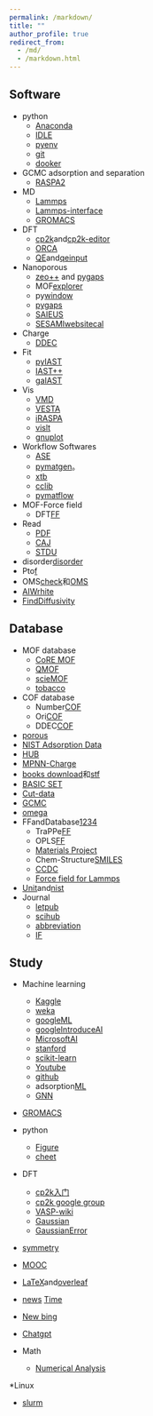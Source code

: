 ```yaml
---
permalink: /markdown/
title: ""
author_profile: true
redirect_from: 
  - /md/
  - /markdown.html
---
```


## Software          
* python
  * [Anaconda](https://www.anaconda.com/ "python")                          
  * [IDLE](https://www.python.org/ "python")   
  * [pyenv](https://github.com/pyenv/pyenv "pyenv")                                      
  * [git](https://git-scm.com/ "git")                        
  * [dooker](https://www.docker.com/ "dooker")                            
* GCMC adsorption and separation
  * [RASPA2](https://github.com/iRASPA/RASPA2 "Make by David")             
* MD
  * [Lammps](https://lammps.sandia.gov/ "Lammps")                                                                 
  * [Lammps-interface](https://github.com/peteboyd/lammps_interface/ "Lammps-interface")        
  * [GROMACS](http://www.gromacs.org/ "md")
* DFT
  * [cp2k](https://www.cp2k.org/ "cp2k")and[cp2k-editor](https://github.com/avishart/CP2K_Editor/ "cp2k-editor")          
  * [ORCA](https://orcaforum.kofo.mpg.de/app.php/portal "ORCA")      
  * [QE](https://www.quantum-espresso.org/ "QE")and[qeinput](https://www.materialscloud.org/work/tools/qeinputgenerator "qi")            
* Nanoporous
  * [zeo++](http://www.zeoplusplus.org/ "zeo++")  and [pygaps](https://pygaps.readthedocs.io/en/master/ "pygaps")   
  * MOF[explorer](http://mausdin.github.io/MOFsite/mofPage.html "MP")   
  * py[window](https://github.com/JelfsMaterialsGroup/pywindow "pywindow")    
  * [pygaps](https://github.com/pauliacomi/pygaps "PSD")                           
  * [SAIEUS](http://www.nldft.com/download/ "nldft")                
  * [SESAMI](https://pubs.acs.org/doi/10.1021/acs.jpcc.9b02116 "bet")[websitecal](https://sesami-web.org/ "bet")                                        
* Charge
  * [DDEC](https://sourceforge.net/projects/ddec/ "DDEC")              
* Fit
  * [pyIAST](https://github.com/CorySimon/pyIAST/ "pyIAST")            
  * [IAST++](https://sangwon91.github.io/IASTpp/ "iast")      
  * [gaIAST](https://github.com/salrodgom/gaiast "gaiast")              
* Vis
  * [VMD](https://www.ks.uiuc.edu/Research/vmd/ "VMD")      
  * [VESTA](https://jp-minerals.org/vesta/en/ "VESTA")  
  * [iRASPA](https://iraspa.org/ "iRASPA")                  
  * [vislt](https://wci.llnl.gov/simulation/computer-codes/visit/executables "vislt")                                              
  * [gnuplot](http://lowrank.net/gnuplot/index-e.html)                                                 
* Workflow Softwares     
  * [ASE](https://wiki.fysik.dtu.dk/ase/index.html "ase")                  
  * [pymatgen](https://pymatgen.org/ "pymatgen")。                  
  * [xtb](https://xtb-docs.readthedocs.io/en/latest/contents.html "xtb")                  
  * [cclib](https://cclib.github.io/ "cclib")  
  * [pymatflow](https://pymatflow.readthedocs.io/en/latest/index.html "pymatflow")
* MOF-Force field
  * DFT[FF](https://github.com/molmod/QuickFF "MOFFF") 
* Read             
  * [PDF](https://www.zhengbanxianmian.com/iStylePDF.html "pdf")                            
  * [CAJ](https://cajviewer.cnki.net/ "CAJ")                      
  * [STDU](https://stdu-viewer.en.softonic.com/ "STDU")                     
* disorder[disorder](https://github.com/jichunlian/disorder "disorder")       
* Pto[f](https://github.com/sxm13/ZGBshenxiaomoCV.github.io/tree/main/files/fugacity "f")                                   
* OMS[check](https://github.com/kjappelbaum/mofchecker "mofchecker")和[OMS](https://github.com/emmhald/open_metal_detector "OMS")                     
* [AIWrhite](https://chat.openai.com/chat "openAI")
* [FindDiffusivity](https://openpnm.org/examples/applications/effective_diffusivity_and_tortuosity.html "openpnm")                         
 
## Database         
* MOF database
  * [CoRE MOF](https://zenodo.org/record/3677685#.X8uDkrniuUl "2019CoRE MOF")                          
  * [QMOF](https://github.com/arosen93/QMOF "QMOF")
  * [scieMOF](https://globalscience.berkeley.edu/database "MOF")                   
  * [tobacco](https://github.com/tobacco-mofs/tobacco_3.0 "MAKEMOF")     
* COF database
  * Number[COF](https://github.com/danieleongari/CURATED-COFs "COF1")                 
  * Ori[COF](https://github.com/core-cof/CoRE-COF-Database "COF2")                          
  * DDEC[COF](https://www.materialscloud.org/discover/curated-cofs#mcloudHeader "COF3")                                    
* [porous](https://github.com/SimonEnsemble/porous-material-AI-gym "database")                                                
* [NIST Adsorption Data](https://adsorption.nist.gov/index.php#home "Adsorption data")    
* [HUB](https://datahub.hymarc.org/dataset "HUB")                                  
* [MPNN-Charge](https://github.com/SimonEnsemble/mpn_charges "MPNN")  
* [books download](https://z-lib.org/ "book")和[stf](https://web.stanford.edu/~hastie/ElemStatLearn/ "book")                          
* [BASIC SET](https://www.basissetexchange.org/ "BASIC SET")  
* [Cut-data](https://apps.automeris.io/wpd/ "data")                                                  
* [GCMC](https://www.eng.buffalo.edu/~kofke/ce530/Lectures/Lecture22/sld002.htm "GCMC")        
* [omega](http://www.ap1700.com/ShowWord33.htm "w")     
* FFandDatabase[1](https://www.ctcms.nist.gov/potentials/ "a")[2](https://spasmmini.weebly.com/potentials.html "b")[3](https://sites.gatech.edu/sxu66 "c")[4](http://www.crystallography.net/cod/search.html "d")
  * TraPPe[FF](http://trappe.oit.umn.edu/ "TRAPPE FF")  
  * OPLS[FF](http://zarbi.chem.yale.edu/ligpargen/ "OPLA")                                                                                     
  * [Materials Project](https://materialsproject.org/ "Materials project")   
  * Chem-Structure[SMILES](http://www.chemexper.com/ "chem")                                     
  * [CCDC](https://www.ccdc.cam.ac.uk/ "CCDC")   
  * [Force field for Lammps](https://openkim.org/ "KimFF")                             
* [Unit](https://www.colby.edu/chemistry/PChem/Hartree.html "energy")and[nist](http://wild.life.nctu.edu.tw/class/common/energy-unit-conv-table.html)                
* Journal      
  * [letpub](http://www.letpub.com.cn/index.php?page=journalapp&view=search "SCI")     
  * [scihub](https://tool.yovisun.com/scihub/ "scihub")  
  * [abbreviation](https://cassi.cas.org/search.jsp "scisx")     
  * [IF](https://jcr.clarivate.com/jcr/home?app=jcr&Init=Yes&authCode=null&SrcApp=IC2LS "JCR")                               
                       
## Study           
* Machine learning
  * [Kaggle](https://www.kaggle.com/ "ML")
  * [weka](https://waikato.github.io/weka-wiki/ "weka")                       
  * [googleML](https://developers.google.com/machine-learning/crash-course "googleML")
  * [googleIntroduceAI](https://www.cloudskillsboost.google/course_templates/536)
  * [MicrosoftAI](https://www.microsoft.com/en-us/research/blog/distributional-graphormer-toward-equilibrium-distribution-prediction-for-molecular-systems/)                                                                                    
  * [stanford](https://www.coursera.org/learn/machine-learning? "ML")             
  * [scikit-learn](https://scikit-learn.org/stable/index.html "DL")             
  * [Youtube](http://speech.ee.ntu.edu.tw/~tlkagk/courses_ML20.html "ML")                          
  * [github](https://github.com/nndl "ML")
  * adsorption[ML](https://ann20-aiche.ipostersessions.com/default.aspx?s=77-31-78-3F-38-F6-7E-22-83-07-0E-35-DF-70-41-E6 "ML")
  * [GNN](https://distill.pub/2021/gnn-intro/)                                                
* [GROMACS](https://jerkwin.github.io/9999/10/31/GROMACS%E4%B8%AD%E6%96%87%E6%95%99%E7%A8%8B/ "gmx")                                               
* python             
  * [Figure](https://www.machinelearningplus.com/plots/top-50-matplotlib-visualizations-the-master-plots-python/ "fig")  
  * [cheet](https://github.com/matplotlib/cheatsheets "cheet")                                                                                            
* DFT                
  * [cp2k入门](https://www.cnblogs.com/Shine-JK/p/10988556.html "xiaobai")               
  * [cp2k google group](https://groups.google.com/g/cp2k "cp2k")
  * [VASP-wiki](https://www.vasp.at/wiki/index.php/Category:VASP6 "VASP")                                        
  * [Gaussian](https://expchem3.com/)                           
  * [GaussianError](https://docs.alliancecan.ca/wiki/Gaussian_error_messages)                                                     
* [symmetry](http://xrayweb.chem.ou.edu/notes/symmetry.html#crystal "symmetry")       
* [MOOC](https://www.icourse163.org/university/icourse/#/c "MOOC")                                
* [LaTeX](https://www.tablesgenerator.com/latex_tables "LaTex")and[overleaf](https://www.overleaf.com/project# "latex")             
* [news](https://www.enewsdispatch.com/ "enews") [Time](https://time.com/5943454/ "Time")                                          

* [New bing](https://www.bing.com/search?form=MY0291&OCID=MY0291&q=Bing+AI&showconv=1)                                             
* [Chatgpt](https://chat.openai.com/)
* Math
  * [Numerical Analysis](https://ocw.mit.edu/courses/2-993j-introduction-to-numerical-analysis-for-engineering-13-002j-spring-2005/pages/calendar/)   

*Linux
  * [slurm](extension://bfdogplmndidlpjfhoijckpakkdjkkil/pdf/viewer.html?file=http%3A%2F%2Fhmli.ustc.edu.cn%2Fdoc%2Fuserguide%2Fslurm-userguide.pdf)                          
